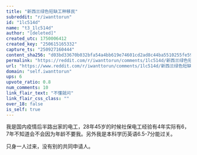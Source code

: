 ```yaml
---
title: "新西兰绿色短缺工种移民"
subreddit: "r/iwanttorun"
id: "1lc514d"
name: "t3_1lc514d"
author: "[deleted]"
created_utc: 1750006412
created_key: "250615165332"
capture_ts: "250927160444"
content_sha256: "d03bd33670b032bfa54a4bb619e74601cd2ad8c44ba5510255fe59da6fbb9678"
permalink: "https://reddit.com/r/iwanttorun/comments/1lc514d/新西兰绿色短缺工种移民/"
url: "https://www.reddit.com/r/iwanttorun/comments/1lc514d/新西兰绿色短缺工种移民/"
domain: "self.iwanttorun"
ups: 6
upvote_ratio: 0.8
num_comments: 10
link_flair_text: "不懂就问"
link_flair_css_class: ""
over_18: false
is_self: true
---
```


我是国内疫情后半路出家的电工，28年45岁的时候社保电工经验有4年实际有6，7年不知道会不会因为年龄不要我。另外我是本科学历英语6.5-7分能过关。

只身一人过来，没有别的共同申请人。
